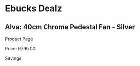 
# Ebucks Dealz
## Alva: 40cm Chrome Pedestal Fan - Silver
[Product Page](https://www.ebucks.com/web/shop/productSelected.do?prodId=673622932&catId=1158501102)

Price: R799.00

Savings: 


	